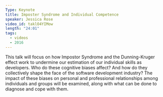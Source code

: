 ```yaml
---
Type: Keynote
title: Imposter Syndrome and Individual Competence
speaker: Jessica Rose
video_id: taklO4YIMow
length: "24:01"
tags:
  - videos
  - 2016
---
```


This talk will focus on how Impostor Syndrome and the Dunning-Kruger effect work to undermine our estimation of our individual skills as developers. Who do these cognitive biases affect? And how do they collectively shape the face of the software development industry? The impact of these biases on personal and professional relationships among individuals and groups will be examined, along with what can be done to diagnose and cope with them.
